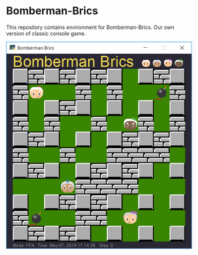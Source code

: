 # Bomberman-Brics
This repository contains environment for Bomberman-Brics. Our own version of classic console game.

![Bomberman_Brics](https://github.com/Borzyszkowski/Bomberman-Brics/blob/master/pommerman/resources/Bomberman_Brics.png)
